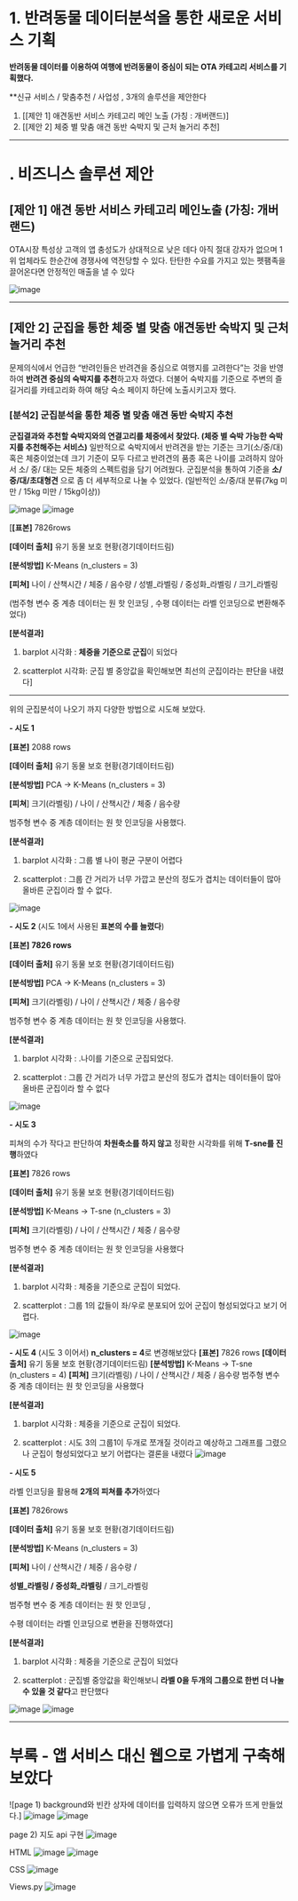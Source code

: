 # 1. 반려동물 데이터분석을 통한 새로운 서비스 기획

 **반려동물 데이터를 이용하여 여행에 반려동물이 중심이 되는 OTA 카테고리 서비스를 기획했다.**
 
 **신규 서비스 / 맞춤추천 / 사업성 , 3개의 솔루션을 제안한다 


1. [[제안 1] 애견동반 서비스 카테고리 메인 노출 (가칭 : 개버랜드)]
2. [[제안 2] 체중 별 맞춤 애견 동반 숙박지 및 근처 놀거리 추천]

---

# . 비즈니스 솔루션 제안

## [제안 1]  애견 동반 서비스 카테고리 메인노출 (가칭: 개버랜드)

 OTA시장 특성상 고객의 앱 충성도가 상대적으로 낮은 데다 아직 절대 강자가 없으며 1위 업체라도 한순간에 경쟁사에 역전당할 수 있다. 
 탄탄한 수요를 가지고 있는 펫팸족을 끌어온다면 안정적인 매출을 낼 수 있다 

![image](https://user-images.githubusercontent.com/102460827/180961088-f75b4d89-49ee-4769-89f0-f9c854f0a5db.png)

---

## [제안 2] 군집을 통한 체중 별 맞춤 애견동반 숙박지 및 근처 놀거리 추천

 문제의식에서 언급한  “반려인들은  반려견을 중심으로 여행지를 고려한다”는 것을 반영하여
 **반려견 중심의 숙박지를 추천**하고자 하였다. 더불어 숙박지를 기준으로 주변의 즐길거리를 카테고리화 하여
 해당 숙소 페이지 하단에 노출시키고자 했다. 

### [분석2] 군집분석을 통한 체중 별 맞춤 애견 동반 숙박지 추천

 **군집결과와 추천할 숙박지와의 연결고리를 체중에서 찾았다. (체중 별 숙박 가능한 숙박지를 추천해주는 서비스)**
 일반적으로 숙박지에서 반려견을 받는 기준는 크기(소/중/대) 혹은 체중이었는데 크기 기준이 모두 다르고
 반려견의 품종 혹은 나이를 고려하지 않아서 소/ 중/ 대는 모든 체중의 스펙트럼을 담기 어려웠다.
 군집분석을 통하여 기준을 **소/중/대/초대형견** 으로 좀 더 세부적으로 나눌 수 있었다.
 (일반적인 소/중/대 분류(7kg 미만 / 15kg 미만 / 15kg이상))

![image](https://user-images.githubusercontent.com/102460827/180961516-e12d5bb9-4a3a-4001-8dd5-2f3168b4f63b.png)
![image](https://user-images.githubusercontent.com/102460827/180961660-8702be1a-f2b6-4721-9bfc-d9351fd5868f.png)

[**[표본]** 7826rows 

**[데이터 출처]** 유기 동물 보호 현황(경기데이터드림)

**[분석방법]**  K-Means (n_clusters = 3) 

**[피쳐]** 나이 / 산책시간 / 체중 / 음수량 / 성별_라벨링 / 중성화_라벨링 / 크기_라벨링 

(범주형 변수 중 계층 데이터는 원 핫 인코딩 , 수평 데이터는 라벨 인코딩으로 변환해주었다)

**[분석결과]** 

1) barplot 시각화 : **체중을 기준으로 군집**이 되었다 

2) scatterplot 시각화: 군집 별 중앙값을 확인해보면 최선의 군집이라는 판단을 내렸다]

---

 위의 군집분석이 나오기 까지 다양한 방법으로 시도해 보았다.

**- 시도 1**

**[표본]** 2088 rows 

**[데이터 출처]** 유기 동물 보호 현황(경기데이터드림)

**[분석방법]**  PCA → K-Means (n_clusters = 3)

**[피쳐**] 크기(라벨링) / 나이 / 산책시간 / 체중 / 음수량

범주형 변수 중 계층 데이터는 원 핫 인코딩을 사용했다.

**[분석결과]** 

1) barplot 시각화 : 그룹 별 나이 평균 구분이 어렵다

2) scatterplot : 그룹 간 거리가 너무 가깝고 분산의 정도가 겹치는 데이터들이 많아 올바른 군집이라 할 수 없다.

![image](https://user-images.githubusercontent.com/102460827/180961888-027e4cc3-8044-4d6a-be40-6bcd7faea1af.png)



**- 시도 2** (시도 1에서 사용된 **표본의 수를 늘렸다**) 

**[표본]** **7826 rows** 

**[데이터 출처]** 유기 동물 보호 현황(경기데이터드림)

**[분석방법]**  PCA → K-Means (n_clusters = 3)

**[피쳐]** 크기(라벨링) / 나이 / 산책시간 / 체중 / 음수량

범주형 변수 중 계층 데이터는 원 핫 인코딩을 사용했다.

**[분석결과]**

1) barplot 시각화 : .나이를 기준으로 군집되었다.

2) scatterplot : 그룹 간 거리가 너무 가깝고 분산의 정도가 겹치는 데이터들이 많아 올바른 군집이라 할 수 없다 

![image](https://user-images.githubusercontent.com/102460827/180962142-09658ec8-0a1e-4666-8e27-4c174c2b6f6d.png)



**- 시도 3** 

피쳐의 수가 작다고 판단하여 **차원축소를 하지 않고** 정확한 시각화를 위해 **T-sne를 진행**하였다

**[표본]** 7826 rows 

**[데이터 출처]** 유기 동물 보호 현황(경기데이터드림)

**[분석방법]**  K-Means  →  T-sne (n_clusters = 3)

**[피쳐]** 크기(라벨링) / 나이 / 산책시간 / 체중 / 음수량

범주형 변수 중 계층 데이터는 원 핫 인코딩을 사용했다

**[분석결과]** 

1) barplot 시각화 : 체중을 기준으로 군집이 되었다. 

2) scatterplot : 그룹 1의 값들이  좌/우로 분포되어 있어 군집이 형성되었다고 보기 어렵다.

![image](https://user-images.githubusercontent.com/102460827/180962161-d3ba8de0-df65-46bd-8146-f5e849262742.png)



**- 시도 4**
(시도 3 이어서)  **n_clusters = 4**로 변경해보았다
**[표본]** 7826 rows 
**[데이터 출처]** 유기 동물 보호 현황(경기데이터드림)
**[분석방법]**   K-Means  →  T-sne (n_clusters = 4)
**[피쳐]** 크기(라벨링) / 나이 / 산책시간 / 체중 / 음수량
범주형 변수 중 계층 데이터는 원 핫 인코딩을 사용했다

**[분석결과]** 

1) barplot 시각화 : 체중을 기준으로 군집이 되었다. 

2) scatterplot : 시도 3의 그룹1이 두개로 쪼개질 것이라고 예상하고 그래프를 그렸으나 군집이 형성되었다고 보기 어렵다는 결론을 내렸다
![image](https://user-images.githubusercontent.com/102460827/180962182-4746c22d-6649-425b-9f8b-f1893fd95558.png)


**- 시도 5** 

라벨 인코딩을 활용해 **2개의 피쳐를 추가**하였다

**[표본]** 7826rows 

**[데이터 출처]** 유기 동물 보호 현황(경기데이터드림)

**[분석방법]**  K-Means (n_clusters = 3) 

**[피쳐]** 나이 / 산책시간 / 체중 / 음수량 / 

**성별_라벨링 / 중성화_라벨링** / 크기_라벨링 

범주형 변수 중 계층 데이터는 원 핫 인코딩 , 

수평 데이터는 라벨 인코딩으로 변환을 진행하였다]

**[분석결과]** 

1) barplot 시각화 : 체중을 기준으로 군집이 되었다 

2) scatterplot : 군집별 중앙값을 확인해보니 **라벨 0을 두개의 그룹으로 한번 더 나눌 수 있을 것 같다**고 판단했다

![image](https://user-images.githubusercontent.com/102460827/180962202-38434922-32a0-4472-8528-4ba3d0088a73.png)
![image](https://user-images.githubusercontent.com/102460827/180962220-8bdc1db9-480f-4960-8e69-c5840560809c.png)


---

# **부록**  - 앱 서비스 대신 웹으로 가볍게 구축해보았다

![page 1) background와 빈칸 상자에 데이터를 입력하지 않으면 오류가 뜨게 만들었다.]
![image](https://user-images.githubusercontent.com/102460827/180962291-c8faff38-b4de-4103-9efc-f1bfeff57648.png)
![image](https://user-images.githubusercontent.com/102460827/180962309-22409bea-9ecc-4670-8ee4-0a1f5d43c8b5.png)


page 2) 지도 api 구현
![image](https://user-images.githubusercontent.com/102460827/180962887-2325dfa8-ca9b-4025-91bb-a65d00c28892.png)

HTML
![image](https://user-images.githubusercontent.com/102460827/180963048-bd51c919-c026-4595-9fc6-521dccee8cd3.png)
![image](https://user-images.githubusercontent.com/102460827/180963068-6214d3af-b1d4-42d6-98b7-e9a5dc76eca5.png)

CSS 
![image](https://user-images.githubusercontent.com/102460827/180962466-db0d055b-d269-4c46-95ad-1be39e554d0a.png)

Views.py
![image](https://user-images.githubusercontent.com/102460827/180962510-58b3f24c-b9c4-4c5d-a73e-867a20b726cf.png)


